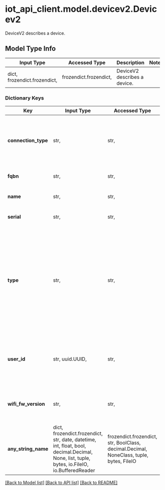 # iot_api_client.model.devicev2.Devicev2

DeviceV2 describes a device.

## Model Type Info
Input Type | Accessed Type | Description | Notes
------------ | ------------- | ------------- | -------------
dict, frozendict.frozendict,  | frozendict.frozendict,  | DeviceV2 describes a device. | 

### Dictionary Keys
Key | Input Type | Accessed Type | Description | Notes
------------ | ------------- | ------------- | ------------- | -------------
**connection_type** | str,  | str,  | The type of the connections selected by the user when multiple connections are available | [optional] must be one of ["wifi", "eth", "wifiandsecret", "gsm", "nb", "lora", "catm1", "cellular", ] 
**fqbn** | str,  | str,  | The fully qualified board name | [optional] 
**name** | str,  | str,  | The friendly name of the device | [optional] 
**serial** | str,  | str,  | The serial uuid of the device | [optional] 
**type** | str,  | str,  | The type of the device | [optional] must be one of ["mkrwifi1010", "mkr1000", "nano_33_iot", "mkrgsm1400", "mkrwan1310", "mkrwan1300", "mkrnb1500", "lora-device", "login_and_secretkey_wifi", "envie_m7", "nanorp2040connect", "nicla_vision", "phone", "portenta_x8", "opta", "giga", "generic_device_secretkey", "portenta_c33", "unor4wifi", "nano_nora", ] 
**user_id** | str, uuid.UUID,  | str,  | The user_id associated to the device. If absent it will be inferred from the authentication header | [optional] value must be a uuid
**wifi_fw_version** | str,  | str,  | The version of the NINA/WIFI101 firmware running on the device | [optional] 
**any_string_name** | dict, frozendict.frozendict, str, date, datetime, int, float, bool, decimal.Decimal, None, list, tuple, bytes, io.FileIO, io.BufferedReader | frozendict.frozendict, str, BoolClass, decimal.Decimal, NoneClass, tuple, bytes, FileIO | any string name can be used but the value must be the correct type | [optional]

[[Back to Model list]](../../README.md#documentation-for-models) [[Back to API list]](../../README.md#documentation-for-api-endpoints) [[Back to README]](../../README.md)

